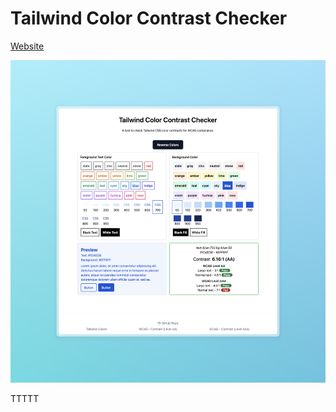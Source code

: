 # Tailwind Color Contrast Checker

[Website](https://tailwind-a11y.wenxpan.com/)

![screenshot of website](./docs/screenshot.jpeg)

TTTTT
